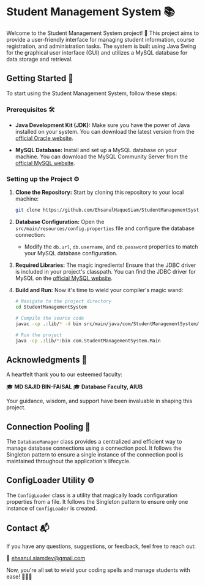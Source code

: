 # Student Management System 📚

Welcome to the Student Management System project! 🚀 This project aims to provide a user-friendly interface for managing student information, course registration, and administration tasks. The system is built using Java Swing for the graphical user interface (GUI) and utilizes a MySQL database for data storage and retrieval.

## Getting Started 🏁

To start using the Student Management System, follow these steps:

### Prerequisites 🛠️

- **Java Development Kit (JDK):** Make sure you have the power of Java installed on your system. You can download the latest version from the [official Oracle website](https://www.oracle.com/java/technologies/javase-jdk11-downloads.html).

- **MySQL Database:** Install and set up a MySQL database on your machine. You can download the MySQL Community Server from the [official MySQL website](https://dev.mysql.com/downloads/installer/).

### Setting up the Project ⚙️

1. **Clone the Repository:** Start by cloning this repository to your local machine:

   ```sh
   git clone https://github.com/EhsanulHaqueSiam/StudentManagementSystem.git
   ```

2. **Database Configuration:** Open the `src/main/resources/config.properties` file and configure the database connection:

   - Modify the `db.url`, `db.username`, and `db.password` properties to match your MySQL database configuration.

3. **Required Libraries:** The magic ingredients! Ensure that the JDBC driver is included in your project's classpath. You can find the JDBC driver for MySQL on the [official MySQL website](https://dev.mysql.com/downloads/connector/j/).

4. **Build and Run:** Now it's time to wield your compiler's magic wand:

   ```sh
   # Navigate to the project directory
   cd StudentManagementSystem

   # Compile the source code
   javac -cp .:lib/* -d bin src/main/java/com/StudentManagementSystem/Main.java

   # Run the project
   java -cp .:lib/*:bin com.StudentManagementSystem.Main
   ```

## Acknowledgments 🙏

A heartfelt thank you to our esteemed faculty:

🎓 **MD SAJID BIN-FAISAL**
🎓 **Database Faculty, AIUB**

Your guidance, wisdom, and support have been invaluable in shaping this project.

## Connection Pooling 🔗

The `DatabaseManager` class provides a centralized and efficient way to manage database connections using a connection pool. It follows the Singleton pattern to ensure a single instance of the connection pool is maintained throughout the application's lifecycle.

## ConfigLoader Utility ⚙️

The `ConfigLoader` class is a utility that magically loads configuration properties from a file. It follows the Singleton pattern to ensure only one instance of `ConfigLoader` is created.

## Contact 📬

If you have any questions, suggestions, or feedback, feel free to reach out:

📧 [ehsanul.siamdev@gmail.com](mailto:ehsanul.siamdev@gmail.com)

Now, you're all set to wield your coding spells and manage students with ease! 🧙‍♂️✨
